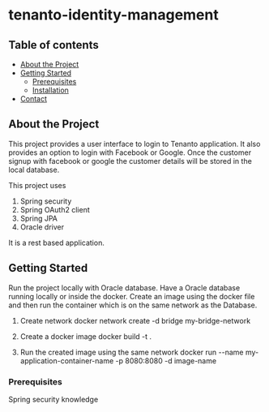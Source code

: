 # tenanto-identity-management

## Table of contents
- [About the Project](#about-the-project)
- [Getting Started](#getting-started)
  - [Prerequisites](#prerequisites)
  - [Installation](#installation)
- [Contact](#contact)

## About the Project

This project provides a user interface to login to Tenanto application. It also provides an option to login with Facebook or Google. Once the customer signup with facebook or google the customer details will be stored in the local database.

This project uses
1. Spring security
2. Spring OAuth2 client
3. Spring JPA
4. Oracle driver

It is a rest based application.

## Getting Started

Run the project locally with Oracle database. Have a Oracle database running locally or inside the docker. Create an image using the docker file and then run the container which is on the same network as the Database.

1. Create network
   docker network create -d bridge my-bridge-network

2. Create a docker image
   docker build -t .   

3. Run the created image using the same network
   docker run --name my-application-container-name -p 8080:8080 -d image-name
   

### Prerequisites

Spring security knowledge
